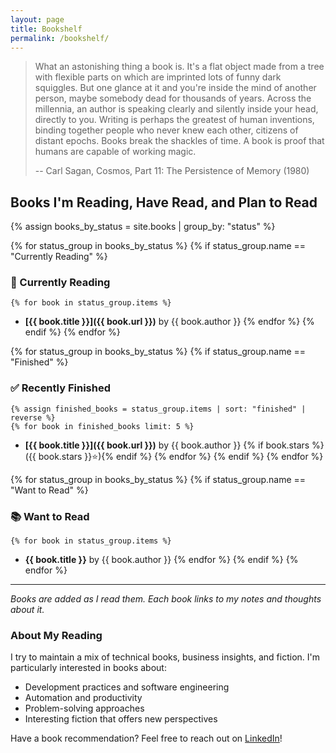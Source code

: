 ```yaml
---
layout: page
title: Bookshelf
permalink: /bookshelf/
---
```


> What an astonishing thing a book is. It's a flat object made from a tree with flexible parts on which are imprinted lots of funny dark squiggles. But one glance at it and you're inside the mind of another person, maybe somebody dead for thousands of years. Across the millennia, an author is speaking clearly and silently inside your head, directly to you. Writing is perhaps the greatest of human inventions, binding together people who never knew each other, citizens of distant epochs. Books break the shackles of time. A book is proof that humans are capable of working magic.
>
> -- Carl Sagan, Cosmos, Part 11: The Persistence of Memory (1980)

## Books I'm Reading, Have Read, and Plan to Read

{% assign books_by_status = site.books | group_by: "status" %}

{% for status_group in books_by_status %}
  {% if status_group.name == "Currently Reading" %}
### 📖 Currently Reading
    {% for book in status_group.items %}
- **[{{ book.title }}]({{ book.url }})** by {{ book.author }}
    {% endfor %}
  {% endif %}
{% endfor %}

{% for status_group in books_by_status %}
  {% if status_group.name == "Finished" %}
### ✅ Recently Finished
    {% assign finished_books = status_group.items | sort: "finished" | reverse %}
    {% for book in finished_books limit: 5 %}
- **[{{ book.title }}]({{ book.url }})** by {{ book.author }} {% if book.stars %}({{ book.stars }}⭐){% endif %}
    {% endfor %}
  {% endif %}
{% endfor %}

{% for status_group in books_by_status %}
  {% if status_group.name == "Want to Read" %}
### 📚 Want to Read
    {% for book in status_group.items %}
- **{{ book.title }}** by {{ book.author }}
    {% endfor %}
  {% endif %}
{% endfor %}

---

*Books are added as I read them. Each book links to my notes and thoughts about it.*

### About My Reading

I try to maintain a mix of technical books, business insights, and fiction. I'm particularly interested in books about:

- Development practices and software engineering
- Automation and productivity 
- Problem-solving approaches
- Interesting fiction that offers new perspectives

Have a book recommendation? Feel free to reach out on [LinkedIn](https://linkedin.com/in/jillmetcalfe)!
